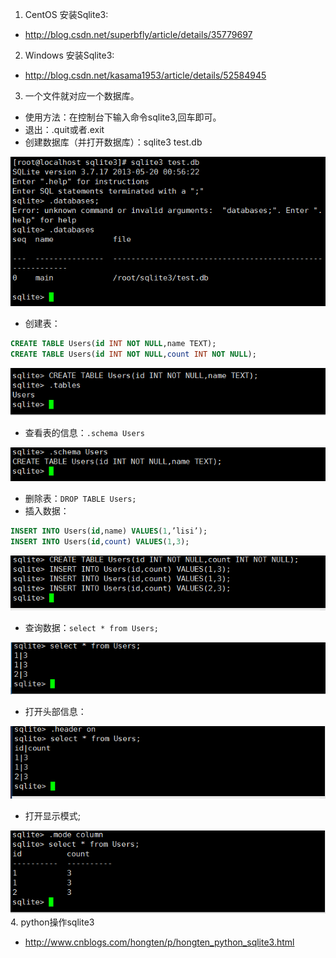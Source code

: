 1. CentOS 安装Sqlite3:
  - http://blog.csdn.net/superbfly/article/details/35779697

2. Windows 安装Sqlite3:
  - http://blog.csdn.net/kasama1953/article/details/52584945

3. 一个文件就对应一个数据库。
  - 使用方法：在控制台下输入命令sqlite3,回车即可。
  - 退出：.quit或者.exit
  - 创建数据库（并打开数据库）：sqlite3 test.db
 
![](../images/sqlite31.png)
  - 创建表：
```sql
CREATE TABLE Users(id INT NOT NULL,name TEXT);
CREATE TABLE Users(id INT NOT NULL,count INT NOT NULL);
```

![](../images/sqlite32.png)
 
  - 查看表的信息：`.schema Users`

![](../images/sqlite33.png)

  - 删除表：`DROP TABLE Users;`
  - 插入数据：
```sql
INSERT INTO Users(id,name) VALUES(1,’lisi’);
INSERT INTO Users(id,count) VALUES(1,3);
```

![](../images/sqlite34.png)
  - 查询数据：`select * from Users;`

![](../images/sqlite35.png)
 
  - 打开头部信息：

![](../images/sqlite36.png)
 
  - 打开显示模式;

![](../images/sqlite37.png)
4. python操作sqlite3
  - http://www.cnblogs.com/hongten/p/hongten_python_sqlite3.html
